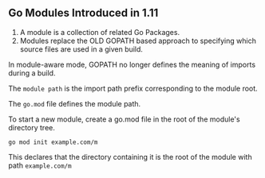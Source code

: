 ## Go Modules Introduced in 1.11

1. A module is a collection of related Go Packages.
2. Modules replace the OLD GOPATH based approach to specifying which source files are used in a given build.

In module-aware mode, GOPATH no longer defines the meaning of imports during a build.

The `module path` is the import path prefix corresponding to the module root.

The `go.mod` file defines the module path.

To start a new module, create a go.mod file in the root of the module's directory tree.

`go mod init example.com/m`

This declares that the directory containing it is the root of the module with path `example.com/m`
